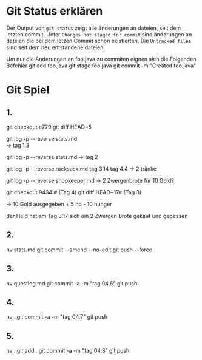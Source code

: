 # Git Status erklären

Der Output von `git status` zeigt alle änderungen an dateien, seit dem letzten commit. 
Unter `Changes not staged for commit` sind änderungen an dateien die bei dem letzen Commit schon existierten.
Die `Untracked files` sind seit dem neu entstandene dateien.

Um nur die Änderungen an foo.java zu commiten eignen sich die Folgenden Befehler
git add foo.java
git stage foo.java
git commit -m "Created foo.java"

# Git Spiel

## 1.
git checkout e779
git diff HEAD~5

git log -p --reverse stats.md  
-> tag 1.3


git log -p --reverse stats.md
-> tag 2


git log -p --reverse rucksack.md
tag 3.14
tag 4.4
-> 2 tränke

git log -p --reverse shopkeeper.md
-> 2 Zwergenbrote für 10 Gold?

git checkout 9434 # (Tag 4)
git diff HEAD~17# (Tag 3)

->  10 Gold ausgegeben
    + 5 hp
    - 10 hunger

der Held hat am Tag 3.17 sich ein 2 Zwergen Brote gekauf und gegessen

## 2.

nv stats.md
git commit --amend --no-edit
git push --force

## 3.

nv questlog.md
git commit -a -m "tag 04.6"
git push

## 4.

nv .
git commit -a -m "tag 04.7"
git push

## 5.
nv .
git add .
git commit -a -m "tag 04.8"
git push



